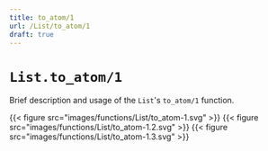 ```yaml
---
title: to_atom/1
url: /List/to_atom/1
draft: true
---
```


# `List.to_atom/1`
Brief description and usage of the `List`'s `to_atom/1` function.

{{< figure src="images/functions/List/to_atom-1.svg" >}}
{{< figure src="images/functions/List/to_atom-1.2.svg" >}}
{{< figure src="images/functions/List/to_atom-1.3.svg" >}}
